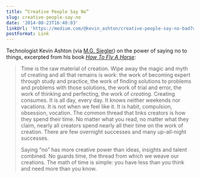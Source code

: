 ```yaml
---
title: “Creative People Say No”
slug: creative-people-say-no
date: '2014-08-23T16:40:03'
linkUrl: 'https://medium.com/@kevin_ashton/creative-people-say-no-bad7c34842a2'
postFormat: Link
---
```

Technologist Kevin Ashton (via [M.G. Siegler](http://parislemon.com/post/95543243672/creative-people-say-no)) on the power of saying no to things, excerpted from his book _[How To Fly A Horse](https://en.wikipedia.org/wiki/How_to_Fly_a_Horse)_:

> Time is the raw material of creation. Wipe away the magic and myth of creating and all that remains is work: the work of becoming expert through study and practice, the work of finding solutions to problems and problems with those solutions, the work of trial and error, the work of thinking and perfecting, the work of _creating_. Creating consumes. It is all day, every day. It knows neither weekends nor vacations. It is not when we feel like it. It is habit, compulsion, obsession, vocation. The common thread that links creators is how they spend their time. No matter what you read, no matter what they claim, nearly all creators spend nearly all their time on the work of creation. There are few overnight successes and many up-all-night successes.
> 
> Saying “no” has more creative power than ideas, insights and talent combined. No guards time, the thread from which we weave our creations. The math of time is simple: you have less than you think and need more than you know.
